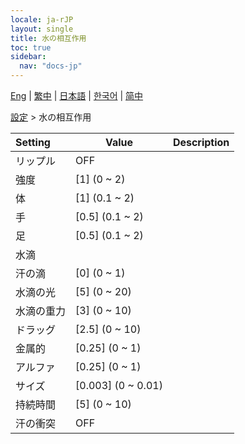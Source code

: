 ```yaml
---
locale: ja-rJP
layout: single
title: 水の相互作用
toc: true
sidebar:
  nav: "docs-jp"
---
```

[Eng](/dancexr/menu/2025.4/actor/water_interaction) | [繁中](/tw/dancexr/menu/2025.4/actor/water_interaction) | [日本語](/jp/dancexr/menu/2025.4/actor/water_interaction) | [한국어](/kr/dancexr/menu/2025.4/actor/water_interaction) | [简中](/zh/dancexr/menu/2025.4/actor/water_interaction)

[設定](../menu#設定) > 水の相互作用



| Setting | Value | Description |
| :--- | --- | :--- |
| リップル | OFF | 
| 強度 | [1] (0 ~ 2) | 
| 体 | [1] (0.1 ~ 2) | 
| 手 | [0.5] (0.1 ~ 2) | 
| 足 | [0.5] (0.1 ~ 2) | 
| 水滴 || 
| 汗の滴 | [0] (0 ~ 1) | 
| 水滴の光 | [5] (0 ~ 20) | 
| 水滴の重力 | [3] (0 ~ 10) | 
| ドラッグ | [2.5] (0 ~ 10) | 
| 金属的 | [0.25] (0 ~ 1) | 
| アルファ | [0.25] (0 ~ 1) | 
| サイズ | [0.003] (0 ~ 0.01) | 
| 持続時間 | [5] (0 ~ 10) | 
| 汗の衝突 | OFF | 
